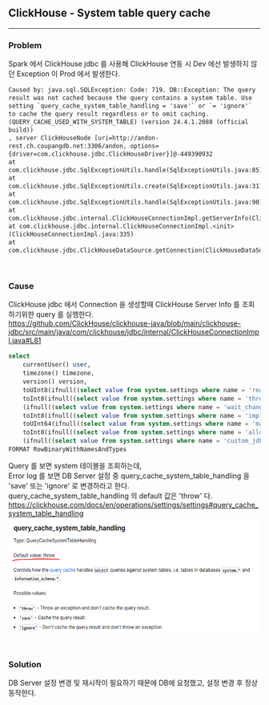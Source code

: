 ## ClickHouse - System table query cache
 
---
### Problem
Spark 에서 ClickHouse jdbc 를 사용해 ClickHouse 연동 시 Dev 에선 발생하지 않던 Exception 이 Prod 에서 발생한다.
 ```
 Caused by: java.sql.SQLException: Code: 719. DB::Exception: The query result was not cached because the query contains a system table. Use setting `query_cache_system_table_handling = 'save'` or `= 'ignore'` to cache the query result regardless or to omit caching. (QUERY_CACHE_USED_WITH_SYSTEM_TABLE) (version 24.4.1.2088 (official build))
 , server ClickHouseNode [uri=http://andon-rest.ch.coupangdb.net:3306/andon, options={driver=com.clickhouse.jdbc.ClickHouseDriver}]@-449390932
 at com.clickhouse.jdbc.SqlExceptionUtils.handle(SqlExceptionUtils.java:85)
 at com.clickhouse.jdbc.SqlExceptionUtils.create(SqlExceptionUtils.java:31)
 at com.clickhouse.jdbc.SqlExceptionUtils.handle(SqlExceptionUtils.java:90)
 at com.clickhouse.jdbc.internal.ClickHouseConnectionImpl.getServerInfo(ClickHouseConnectionImpl.java:131)
 at com.clickhouse.jdbc.internal.ClickHouseConnectionImpl.<init>(ClickHouseConnectionImpl.java:335)
 at com.clickhouse.jdbc.ClickHouseDataSource.getConnection(ClickHouseDataSource.java:46)
 ```
 <br/>

### Cause
ClickHouse jdbc 에서 Connection 을 생성할때 ClickHouse Server Info 를 조회하기위한 query 를 실행한다.  
https://github.com/ClickHouse/clickhouse-java/blob/main/clickhouse-jdbc/src/main/java/com/clickhouse/jdbc/internal/ClickHouseConnectionImpl.java#L81

 ```SQL
 select
     currentUser() user,
     timezone() timezone,
     version() version,
     toUInt8(ifnull((select value from system.settings where name = 'readonly'), '0')) as readonly,
     toInt8(ifnull((select value from system.settings where name = 'throw_on_unsupported_query_inside_transaction'), '-1')) as throw_on_unsupported_query_inside_transaction,
     (ifnull((select value from system.settings where name = 'wait_changes_become_visible_after_commit_mode'), '')) as wait_changes_become_visible_after_commit_mode,
     toInt8(ifnull((select value from system.settings where name = 'implicit_transaction'), '-1')) as implicit_transaction,
     toUInt64(ifnull((select value from system.settings where name = 'max_insert_block_size'), '0')) as max_insert_block_size,
     toInt8(ifnull((select value from system.settings where name = 'allow_experimental_lightweight_delete'), '-1')) as allow_experimental_lightweight_delete,
     (ifnull((select value from system.settings where name = 'custom_jdbc_config'), '')) as custom_jdbc_config
 FORMAT RowBinaryWithNamesAndTypes
 ```
Query 를 보면 system 테이블을 조회하는데,  
Error log 를 보면 DB Server 설정 중 query_cache_system_table_handling 을 'save' 또는 'ignore' 로 변경하라고 한다.  
query_cache_system_table_handling 의 default 값은 'throw' 다.  
https://clickhouse.com/docs/en/operations/settings/settings#query_cache_system_table_handling
<img src="../../docs/clickhouse-query-cache.png" width="600px" height="240px" />
<br/>
<br/>

### Solution
DB Server 설정 변경 및 재시작이 필요하기 때문에 DB에 요청했고, 설정 변경 후 정상 동작한다.
<br/>
<br/>
<br/>
